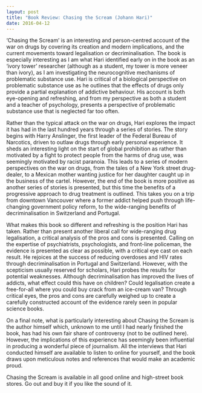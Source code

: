 ```yaml
---
layout: post
title: "Book Review: Chasing the Scream (Johann Hari)"
date: 2016-04-12
---
```

‘Chasing the Scream’ is an interesting and person-centred account of the war on drugs by covering its creation and modern implications, and the current movements toward legalisation or decriminalisation. The book is especially interesting as I am what Hari identified early on in the book as an ‘ivory tower’ researcher (although as a student, my tower is more veneer than ivory), as I am investigating the neurocognitive mechanisms of problematic substance use. Hari is critical of a biological perspective on problematic substance use as he outlines that the effects of drugs only provide a partial explanation of addictive behaviour. His account is both eye-opening and refreshing, and from my perspective as both a student and a teacher of psychology, presents a perspective of problematic substance use that is neglected far too often.

Rather than the typical attack on the war on drugs, Hari explores the impact it has had in the last hundred years through a series of stories. The story begins with Harry Anslinger, the first leader of the Federal Bureau of Narcotics, driven to outlaw drugs through early personal experience. It sheds an interesting light on the start of global prohibition as rather than motivated by a fight to protect people from the harms of drug use, was seemingly motivated by racist paranoia. This leads to a series of modern perspectives on the war on drugs, from the tales of a New York street drug-dealer, to a Mexican mother wanting justice for her daughter caught up in the business of the cartel. However, the end of the book is more positive as another series of stories is presented, but this time the benefits of a progressive approach to drug treatment is outlined. This takes you on a trip from downtown Vancouver where a former addict helped push through life-changing government policy reform, to the wide-ranging benefits of decriminalisation in Switzerland and Portugal.

What makes this book so different and refreshing is the position Hari has taken. Rather than present another liberal call for wide-ranging drug legalisation, a critical analysis of the pros and cons is presented. Calling on the expertise of psychiatrists, psychologists, and front-line policeman, the evidence is presented as clear as possible, with a critical eye cast on each result. He rejoices at the success of reducing overdoses and HIV rates through decriminalisation in Portugal and Switzerland. However, with the scepticism usually reserved for scholars, Hari probes the results for potential weaknesses. Although decriminalisation has improved the lives of addicts, what effect could this have on children? Could legalisation create a free-for-all where you could buy crack from an ice-cream van? Through critical eyes, the pros and cons are carefully weighed up to create a carefully constructed account of the evidence rarely seen in popular science books.

On a final note, what is particularly interesting about Chasing the Scream is the author himself which, unknown to me until I had nearly finished the book, has had his own fair share of controversy (not to be outlined here). However, the implications of this experience has seemingly been influential in producing a wonderful piece of journalism. All the interviews that Hari conducted himself are available to listen to online for yourself, and the book draws upon meticulous notes and references that would make an academic proud.

Chasing the Scream is available in all good online and high-street book stores. Go out and buy it if you like the sound of it.
